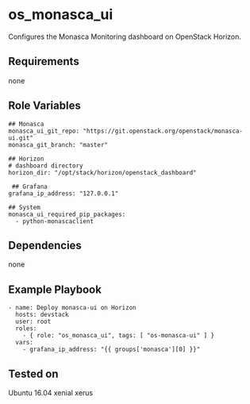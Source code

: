 os_monasca_ui
=============

Configures the Monasca Monitoring dashboard on OpenStack Horizon.

Requirements
------------

none

Role Variables
--------------

    ## Monasca
    monasca_ui_git_repo: "https://git.openstack.org/openstack/monasca-ui.git"
    monasca_git_branch: "master"

    ## Horizon
    # dashboard directory
    horizon_dir: "/opt/stack/horizon/openstack_dashboard"

     ## Grafana
    grafana_ip_address: "127.0.0.1"

    ## System
    monasca_ui_required_pip_packages:
      - python-monascaclient

Dependencies
------------

none

Example Playbook
----------------

    - name: Deploy monasca-ui on Horizon
      hosts: devstack
      user: root
      roles:
        - { role: "os_monasca_ui", tags: [ "os-monasca-ui" ] }
      vars:
        - grafana_ip_address: "{{ groups['monasca'][0] }}"

Tested on
---------

Ubuntu 16.04 xenial xerus
